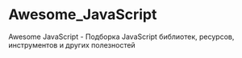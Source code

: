 # Awesome_JavaScript
Awesome JavaScript - Подборка JavaScript библиотек, ресурсов, инструментов и других полезностей
